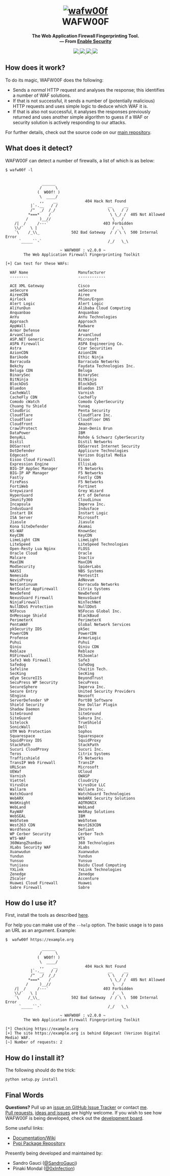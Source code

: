 <h1 align="center">
  <a href="https://github.com/enablesecurity/wafw00f"><img src="https://i.imgur.com/uAgp49o.png" alt="wafw00f"/></a>
  <br>
  WAFW00F
</h1>
<p align="center">
  <b>The Web Application Firewall Fingerprinting Tool.</b>
  <br>
  <b>
    &mdash; From <a href="https://enablesecurity.com">Enable Security</a>
  </b>
</p>
<p align="center">
  <a href="https://docs.python.org/3/download.html">
    <img src="https://img.shields.io/badge/Python-3.x/2.x-green.svg">
  </a>
  <a href="https://github.com/EnableSecurity/wafw00f/releases">
    <img src="https://img.shields.io/badge/Version-v2.0.0%20(stable)-blue.svg">
  </a>
  <a href="https://github.com/EnableSecurity/wafw00f/blob/master/LICENSE">
    <img src="https://img.shields.io/badge/License-BSD%203%20Clause-orange.svg">
  </a> 
  <a href="https://travis-ci.com/EnableSecurity/wafw00f">
    <img src="https://img.shields.io/badge/Build-Passing-brightgreen.svg?logo=travis">
  </a>
</p>

## How does it work?

To do its magic, WAFW00F does the following:

- Sends a _normal_ HTTP request and analyses the response; this identifies a
  number of WAF solutions.
- If that is not successful, it sends a number of (potentially malicious) HTTP
  requests and uses simple logic to deduce which WAF it is.
- If that is also not successful, it analyses the responses previously
  returned and uses another simple algorithm to guess if a WAF or security
  solution is actively responding to our attacks.

For further details, check out the source code on our [main repository](https://github.com/EnableSecurity/wafw00f).

## What does it detect?

WAFW00F can detect a number of firewalls, a list of which is as below:

```
$ wafw00f -l

                                                                      
                ______                                                
               /      \                                               
              (  W00f! )                                              
               \  ____/                                               
               ,,    __            404 Hack Not Found                 
           |`-.__   / /                      __     __                
           /"  _/  /_/                       \ \   / /                
          *===*    /                          \ \_/ /  405 Not Allowed
         /     )__//                           \   /                  
    /|  /     /---`                        403 Forbidden
    \\/`   \ |                                 / _ \ 
    `\    /_\\_              502 Bad Gateway  / / \ \  500 Internal Error
      `_____``-`                             /_/   \_\

                        ~ WAFW00F : v2.0.0 ~
        The Web Application Firewall Fingerprinting Toolkit

[+] Can test for these WAFs:

  WAF Name                      Manufacturer
  --------                      ------------

  ACE XML Gateway               Cisco
  aeSecure                      aeSecure
  AireeCDN                      Airee
  Airlock                       Phion/Ergon
  Alert Logic                   Alert Logic
  AliYunDun                     Alibaba Cloud Computing
  Anquanbao                     Anquanbao
  AnYu                          AnYu Technologies
  Approach                      Approach
  AppWall                       Radware
  Armor Defense                 Armor
  ArvanCloud                    ArvanCloud
  ASP.NET Generic               Microsoft
  ASPA Firewall                 ASPA Engineering Co.
  Astra                         Czar Securities
  AzionCDN                      AzionCDN
  Barikode                      Ethic Ninja
  Barracuda                     Barracuda Networks
  Bekchy                        Faydata Technologies Inc.
  Beluga CDN                    Beluga
  BinarySec                     BinarySec
  BitNinja                      BitNinja
  BlockDoS                      BlockDoS
  Bluedon                       Bluedon IST
  CacheWall                     Varnish
  CacheFly CDN                  CacheFly
  Comodo cWatch                 Comodo CyberSecurity
  Chuang Yu Shield              Yunaq
  Cloudbric                     Penta Security
  Cloudflare                    Cloudflare Inc.
  Cloudfloor                    Cloudfloor DNS
  Cloudfront                    Amazon
  CrawlProtect                  Jean-Denis Brun
  DataPower                     IBM
  DenyALL                       Rohde & Schwarz CyberSecurity
  Distil                        Distil Networks
  DOSarrest                     DOSarrest Internet Security
  DotDefender                   Applicure Technologies
  Edgecast                      Verizon Digital Media
  Eisoo Cloud Firewall          Eisoo
  Expression Engine             EllisLab
  BIG-IP AppSec Manager         F5 Networks
  BIG-IP AP Manager             F5 Networks
  Fastly                        Fastly CDN
  FirePass                      F5 Networks
  FortiWeb                      Fortinet
  Greywizard                    Grey Wizard
  HyperGuard                    Art of Defense
  Imunify360                    CloudLinux
  Incapsula                     Imperva Inc.
  IndusGuard                    Indusface
  Instart DX                    Instart Logic
  ISA Server                    Microsoft
  Jiasule                       Jiasule
  Kona SiteDefender             Akamai
  KS-WAF                        KnownSec
  KeyCDN                        KeyCDN
  LimeLight CDN                 LimeLight
  LiteSpeed                     LiteSpeed Technologies
  Open-Resty Lua Nginx          FLOSS
  Oracle Cloud                  Oracle
  Malcare                       Inactiv
  MaxCDN                        MaxCDN
  ModSecurity                   SpiderLabs
  NAXSI                         NBS Systems
  Nemesida                      PentestIt
  NevisProxy                    AdNovum
  NetContinuum                  Barracuda Networks
  NetScaler AppFirewall         Citrix Systems
  Newdefend                     NewDefend
  NexusGuard Firewall           NexusGuard
  NinjaFirewall                 NinTechNet
  NullDDoS Protection           NullDDoS
  NSFocus                       NSFocus Global Inc.
  OnMessage Shield              BlackBaud
  PerimeterX                    PerimeterX
  PentaWAF                      Global Network Services
  pkSecurity IDS                pkSec
  PowerCDN                      PowerCDN
  Profense                      ArmorLogic
  Puhui                         Puhui
  Qiniu                         Qiniu CDN
  Reblaze                       Reblaze
  RSFirewall                    RSJoomla!
  Safe3 Web Firewall            Safe3
  Safedog                       SafeDog
  Safeline                      Chaitin Tech.
  SecKing                       SecKing
  eEye SecureIIS                BeyondTrust
  SecuPress WP Security         SecuPress
  SecureSphere                  Imperva Inc.
  Secure Entry                  United Security Providers
  SEnginx                       Neusoft    
  ServerDefender VP             Port80 Software
  Shield Security               One Dollar Plugin
  Shadow Daemon                 Zecure  
  SiteGround                    SiteGround 
  SiteGuard                     Sakura Inc.   
  Sitelock                      TrueShield
  SonicWall                     Dell        
  UTM Web Protection            Sophos   
  Squarespace                   Squarespace  
  SquidProxy IDS                SquidProxy
  StackPath                     StackPath
  Sucuri CloudProxy             Sucuri Inc.
  Teros                         Citrix Systems
  Trafficshield                 F5 Networks
  TransIP Web Firewall          TransIP  
  URLScan                       Microsoft
  UEWaf                         UCloud
  Varnish                       OWASP 
  Viettel                       Cloudrity
  VirusDie                      VirusDie LLC
  Wallarm                       Wallarm Inc.
  WatchGuard                    WatchGuard Technologies
  WebARX                        WebARX Security Solutions
  WebKnight                     AQTRONIX
  WebLand                       WebLand
  RayWAF                        WebRay Solutions
  WebSEAL                       IBM
  WebTotem                      WebTotem
  West263 CDN                   West263CDN
  Wordfence                     Defiant 
  WP Cerber Security            Cerber Tech
  WTS-WAF                       WTS      
  360WangZhanBao                360 Technologies
  XLabs Security WAF            XLabs
  Xuanwudun                     Xuanwudun
  Yundun                        Yundun
  Yunsuo                        Yunsuo
  Yunjiasu                      Baidu Cloud Computing
  YXLink                        YxLink Technologies
  Zenedge                       Zenedge
  ZScaler                       Accenture
  Huawei Cloud Firewall         Huawei
  Sabre Firewall                Sabre
```

## How do I use it?

First, install the tools as described [here](#how-do-i-install-it).

For help you can make use of the `--help` option. The basic usage is to pass
an URL as an argument. Example:
```
$  wafw00f https://example.org

                ______
               /      \
              (  W00f! )
               \  ____/
               ,,    __            404 Hack Not Found
           |`-.__   / /                      __     __
           /"  _/  /_/                       \ \   / /
          *===*    /                          \ \_/ /  405 Not Allowed
         /     )__//                           \   /
    /|  /     /---`                        403 Forbidden
    \\/`   \ |                                 / _ \
    `\    /_\\_              502 Bad Gateway  / / \ \  500 Internal Error
      `_____``-`                             /_/   \_\

                        ~ WAFW00F : v2.0.0 ~
        The Web Application Firewall Fingerprinting Toolkit
    
[*] Checking https://example.org
[+] The site https://example.org is behind Edgecast (Verizon Digital Media) WAF.
[~] Number of requests: 2
```

## How do I install it?

The following should do the trick:

```
python setup.py install
```

## Final Words

__Questions?__ Pull up an [issue on GitHub Issue Tracker](https://github.com/enablesecurity/wafw00f/issues/new) or contact [me](mailto:sandro@enablesecurity.com).  
[Pull requests](https://github.com/enablesecurity/wafw00f/pulls), [ideas and issues](https://github.com/enablesecurity/wafw00f/issues) are highly welcome. If you wish to see how WAFW00F is being developed, check out the [development board](https://github.com/enablesecurity/wafw00f/projects/1).

Some useful links:

- [Documentation/Wiki](https://github.com/enablesecurity/wafw00f/wiki/)
- [Pypi Package Repository](https://pypi.org/project/wafw00f)

Presently being developed and maintained by:

- Sandro Gauci ([@SandroGauci](https://twitter.com/sandrogauci))
- Pinaki Mondal ([@0xInfection](https://twitter.com/0xinfection))
